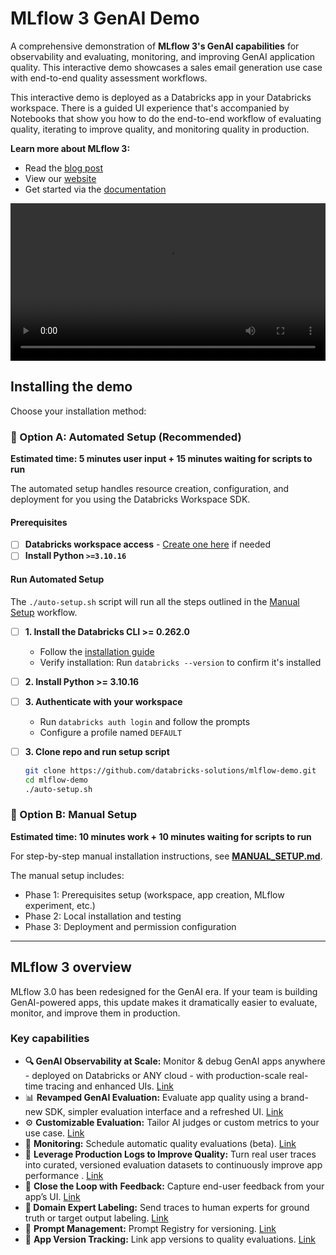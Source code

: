 # MLflow 3 GenAI Demo

A comprehensive demonstration of **MLflow 3's GenAI capabilities** for observability and evaluating, monitoring, and improving GenAI application quality. This interactive demo showcases a sales email generation use case with end-to-end quality assessment workflows.

This interactive demo is deployed as a Databricks app in your Databricks workspace. There is a guided UI experience that's accompanied by Notebooks that show you how to do the end-to-end workflow of evaluating quality, iterating to improve quality, and monitoring quality in production.

**Learn more about MLflow 3:**

- Read the [blog post](https://www.databricks.com/blog/mlflow-30-unified-ai-experimentation-observability-and-governance)
- View our [website](https://www.managed-mlflow.com/genai)
- Get started via the [documentation](https://docs.databricks.com/aws/en/mlflow3/genai/)

<video src="https://i.imgur.com/MXhaayF.mp4" controls width="100%"></video>

## Installing the demo

Choose your installation method:

### 🤖 Option A: Automated Setup (Recommended)

**Estimated time: 5 minutes user input + 15 minutes waiting for scripts to run**

The automated setup handles resource creation, configuration, and deployment for you using the Databricks Workspace SDK.

#### Prerequisites
- [ ] **Databricks workspace access** - [Create one here](https://signup.databricks.com/?destination_url=/ml/experiments-signup?source=TRY_MLFLOW&dbx_source=TRY_MLFLOW&signup_experience_step=EXPRESS&provider=MLFLOW&utm_source=email_demo_github) if needed
- [ ] **Install Python `>=3.10.16`**

#### Run Automated Setup

The `./auto-setup.sh` script will run all the steps outlined in the [Manual Setup](#-option-b-manual-setup) workflow.


- [ ] **1. Install the Databricks CLI >= 0.262.0**
  - Follow the [installation guide](https://docs.databricks.com/aws/en/dev-tools/cli/install)
  - Verify installation: Run `databricks --version` to confirm it's installed
- [ ] **2. Install Python >= 3.10.16**
- [ ] **3. Authenticate with your workspace**
  - Run `databricks auth login` and follow the prompts
  - Configure a profile named `DEFAULT`
- [ ] **3. Clone repo and run setup script**

    ```bash
    git clone https://github.com/databricks-solutions/mlflow-demo.git
    cd mlflow-demo
    ./auto-setup.sh
    ```


### 🔧 Option B: Manual Setup

**Estimated time: 10 minutes work + 10 minutes waiting for scripts to run**

For step-by-step manual installation instructions, see **[MANUAL_SETUP.md](MANUAL_SETUP.md)**.

The manual setup includes:
- Phase 1: Prerequisites setup (workspace, app creation, MLflow experiment, etc.)
- Phase 2: Local installation and testing
- Phase 3: Deployment and permission configuration

---

## MLflow 3 overview

MLflow 3.0 has been redesigned for the GenAI era. If your team is building GenAI-powered apps, this update makes it dramatically easier to evaluate, monitor, and improve them in production.

### Key capabilities

- **🔍 GenAI Observability at Scale:** Monitor & debug GenAI apps anywhere \- deployed on Databricks or ANY cloud \- with production-scale real-time tracing and enhanced UIs. [Link](https://docs.databricks.com/aws/en/mlflow3/genai/tracing/)
- 📊 **Revamped GenAI Evaluation:** Evaluate app quality using a brand-new SDK, simpler evaluation interface and a refreshed UI. [Link](https://docs.databricks.com/aws/en/mlflow3/genai/eval-monitor/)
- ⚙️ **Customizable Evaluation:** Tailor AI judges or custom metrics to your use case. [Link](https://docs.databricks.com/aws/en/mlflow3/genai/eval-monitor/custom-judge/)
- 👀 **Monitoring:** Schedule automatic quality evaluations (beta). [Link](https://docs.databricks.com/aws/en/mlflow3/genai/eval-monitor/run-scorer-in-prod)
- 🧪 **Leverage Production Logs to Improve Quality:** Turn real user traces into curated, versioned evaluation datasets to continuously improve app performance . [Link](https://docs.databricks.com/aws/en/mlflow3/genai/eval-monitor/build-eval-dataset)
- 📝 **Close the Loop with** **Feedback:** Capture end-user feedback from your app’s UI. [Link](https://docs.databricks.com/aws/en/mlflow3/genai/tracing/collect-user-feedback/)
- **👥 Domain Expert Labeling:** Send traces to human experts for ground truth or target output labeling. [Link](https://docs.databricks.com/aws/en/mlflow3/genai/human-feedback/expert-feedback/label-existing-traces)
- 📁 **Prompt Management:** Prompt Registry for versioning. [Link](https://docs.databricks.com/aws/en/mlflow3/genai/prompt-version-mgmt/prompt-registry/create-and-edit-prompts)
- 🧩 **App Version Tracking:** Link app versions to quality evaluations. [Link](https://docs.databricks.com/aws/en/mlflow3/genai/prompt-version-mgmt/version-tracking/track-application-versions-with-mlflow)
